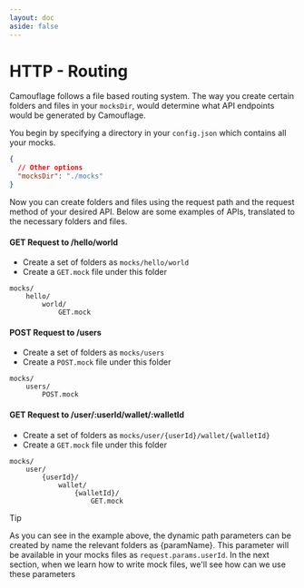 ```yaml
---
layout: doc
aside: false
---
```


# HTTP - Routing

Camouflage follows a file based routing system. The way you create certain folders and files in your `mocksDir`, would determine what API endpoints would be generated by Camouflage.

You begin by specifying a directory in your `config.json` which contains all your mocks.

```json
{
  // Other options
  "mocksDir": "./mocks"
}
```

Now you can create folders and files using the request path and the request method of your desired API. Below are some examples of APIs, translated to the necessary folders and files.

#### GET Request to /hello/world

- Create a set of folders as `mocks/hello/world`
- Create a `GET.mock` file under this folder

```
mocks/
    hello/
        world/
            GET.mock
```

#### POST Request to /users

- Create a set of folders as `mocks/users`
- Create a `POST.mock` file under this folder

```
mocks/
    users/
        POST.mock
```

#### GET Request to /user/:userId/wallet/:walletId

- Create a set of folders as `mocks/user/{userId}/wallet/{walletId}`
- Create a `GET.mock` file under this folder

```
mocks/
    user/
        {userId}/
            wallet/
                {walletId}/
                    GET.mock
```

> [!TIP]
> As you can see in the example above, the dynamic path parameters can be created by name the relevant folders as {paramName}.
> This parameter will be available in your mocks files as `request.params.userId`.
> In the next section, when we learn how to write mock files, we'll see how can we use these parameters

